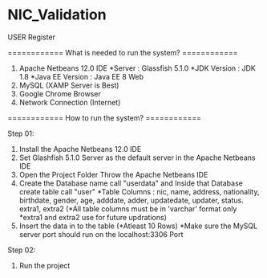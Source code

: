 # NIC_Validation
USER Register

============ What is needed to run the system? ============

1. Apache Netbeans 12.0 IDE
	*Server : Glassfish 5.1.0
	*JDK Version : JDK 1.8
	*Java EE Version : Java EE 8 Web 
2. MySQL (XAMP Server is Best)
3. Google Chrome Browser
4. Network Connection (Internet)

============ How to run the system? ============

Step 01:
1. Install the Apache Netbeans 12.0 IDE
2. Set Glashfish 5.1.0 Server as the default server in the Apache Netbeans IDE
3. Open the Project Folder Throw the Apache Netbeans IDE
4. Create the Database name call "userdata" and Inside that Database create table call "user"
	*Table Columns : nic, name, address, nationality, birthdate, gender, age, adddate, adder, updatedate, updater, status. extra1, extra2
	(*All table columns must be in 'varchar' format only *extra1 and extra2 use for future updrations)
5. Insert the data in to the table (*Atleast 10 Rows)
	*Make sure the MySQL server port should run on the localhost:3306 Port

Step 02:
1. Run the project 
